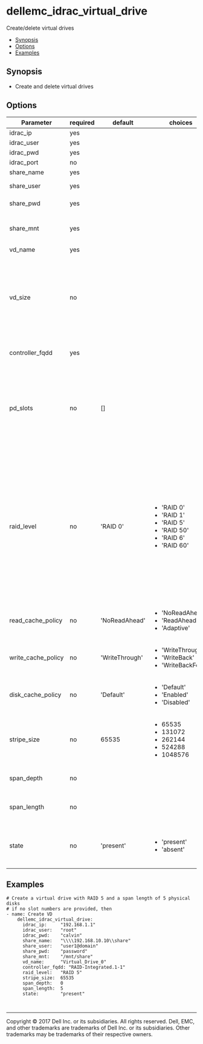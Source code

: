 # dellemc_idrac_virtual_drive
Create/delete virtual drives

  * [Synopsis](#Synopsis)
  * [Options](#Options)
  * [Examples](#Examples)

## <a name="Synopsis"></a>Synopsis
  * Create and delete virtual drives

## <a name="Options"></a>Options

| Parameter     | required    | default  | choices    | comments |
| ------------- |-------------| ---------|----------- |--------- |
| idrac_ip  |   yes  |    | |  iDRAC IP Address  |
| idrac_user  |   yes  |    | |  iDRAC user name  |
| idrac_pwd  |   yes  |    | |  iDRAC user password  |
| idrac_port  |   no  |    | |  iDRAC port  |
| share_name  |   yes  |  | |  CIFS or NFS Network share  |
| share_user  |   yes  |  | |  Network share user in the format user@domain  |
| share_pwd  |   yes  |  | |  Network share user password  |
| share_mnt  |   yes  |  | |  Local mount path of the network file share with read-write permission for ansible user  |
| vd_name | yes |  |  | Name of the Virtual Drive |
| vd_size | no  |  |  | Size (in bytes) of the Virtual Drive. For e.g. if you want to create a virtual drive of size 1TB, then set the vd_size to 1099511627776 (1&ast;1024&ast;1024&ast;1024&ast;1024 = 1099511627776). Please make sure that the 1TB of space is available on physical drives that are to be used for creating the VD. |
| controller_fqdd |  yes  | | | FQDD of the storage controller, for e.g. "RAID.Integrated-1.1" |
| pd_slots | no | [] |  | List of slot numbers of Physical Disks that are to be used for the VD creation. For e.g. if you want to use Physical Disks in Slots 0, 1, 2 for creating a VD, then you need to set ```pd_slots``` to ```[0, 1, 2]```. Please note that ```pd_slots``` and ```span_length``` arguments are mutually exclusive. |
| raid_level | no | 'RAID 0' | <ul><li>'RAID 0'</li><li>'RAID 1'</li><li>'RAID 5'</li><li>'RAID 50'</li><li>'RAID 6'</li><li>'RAID 60'</li></ul> | <ul><li>Select the RAID level for the new virtual drives.</li><li>RAID Levels can be one of the following:<ul><li>'RAID 0': Striping without parity</li><li>'RAID 1': Mirroring without parity</li><li>'RAID 5': Striping with distributed parity</li><li>'RAID 50': Combines multiple RAID 5 sets with striping</li><li>'RAID 6': Striping with dual parity</li><li>'RAID 60': Combines multiple RAID 6 sets with striping</li></ul></li></ul> |
| read_cache_policy | no | 'NoReadAhead' | <ul><li>'NoReadAhead'</li><li>'ReadAhead'</li><li>'Adaptive'</li></ul> | Read cache policy of the virtual disk |
| write_cache_policy | no | 'WriteThrough' | <ul><li>'WriteThrough'</li><li>'WriteBack'</li><li>'WriteBackForce'</li></ul> | Write cache policy of the virtual disk |
| disk_cache_policy | no | 'Default' | <ul><li>'Default'</li><li>'Enabled'</li><li>'Disabled'</li></ul> | Physical Disk caching policy of all members of a Virtual Disk |
| stripe_size | no | 65535 | <ul><li>65535</li><li>131072</li><li>262144</li><li>524288</li><li>1048576</li></ul> | Stripe size (in bytes) of the virtual disk |
| span_depth | no | | | Number of spans in the virtual disk. Required if I(status == 'present') |
| span_length | no | | | Number of physical disks per span on a virtual disk. Required if I(status == 'present') |
| state | no | 'present' | <ul><li>'present'</li><li>'absent'</li></ul> | <ul><li>if C(present), will perform create/add operations</li><li>if C(absent), will perform delete/remove operations</li></ul> |

## <a name="Examples"></a>Examples

```
# Create a virtual drive with RAID 5 and a span length of 5 physical disks
# if no slot numbers are provided, then 
- name: Create VD
    dellemc_idrac_virtual_drive:
      idrac_ip:     "192.168.1.1"
      idrac_user:   "root"
      idrac_pwd:    "calvin"
      share_name:   "\\\\192.168.10.10\\share"
      share_user:   "user1@domain"
      share_pwd:    "password"
      share_mnt:    "/mnt/share"
      vd_name:      "Virtual_Drive_0"
      controller_fqdd: "RAID-Integrated.1-1"
      raid_level:   "RAID 5"
      stripe_size:  65535
      span_depth:   0
      span_length:  5
      state:        "present"
```

```

```

```

```

---

Copyright © 2017 Dell Inc. or its subsidiaries. All rights reserved. Dell, EMC, and other trademarks are trademarks of Dell Inc. or its subsidiaries. Other trademarks may be trademarks of their respective owners.

